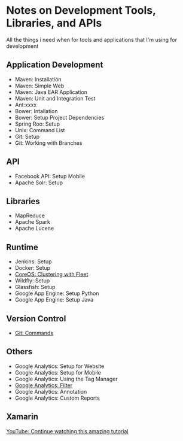 # Notes on Development Tools, Libraries, and APIs
All the things i need when for tools and applications that I'm using for development

## Application Development
* Maven: Installation
* Maven: Simple Web
* Maven: Java EAR Application
* Maven: Unit and Integration Test
* Ant:xxxx
* Bower: Intallation
* Bower: Setup Project Dependencies
* Spring Roo: Setup
* Unix: Command List
* Git: Setup
* Git: Working with Branches

## API
* Facebook API: Setup Mobile
* Apache Solr: Setup

## Libraries
* MapReduce
* Apache Spark
* Apache Lucene

## Runtime
* Jenkins: Setup
* Docker: Setup
* [CoreOS: Clustering with Fleet](https://coreos.com/using-coreos/clustering/)
* Wildfly: Setup
* Glassfish: Setup
* Google App Engine: Setup Python
* Google App Engine: Setup Java

## Version Control
* [Git: Commands](Git/Commands.md)

## Others
* Google Analytics: Setup for Website
* Google Analytics: Setup for Mobile
* Google Analytics: Using the Tag Manager
* [Google Analytics: Filter](GoogleAnalytics/Filter.md)
* Google Analytics: Annotation
* Google Analytics: Custom Reports


## Xamarin
[YouTube: Continue watching this amazing tutorial](https://youtu.be/LaSPkLJOMlo?t=1h50m35s)

